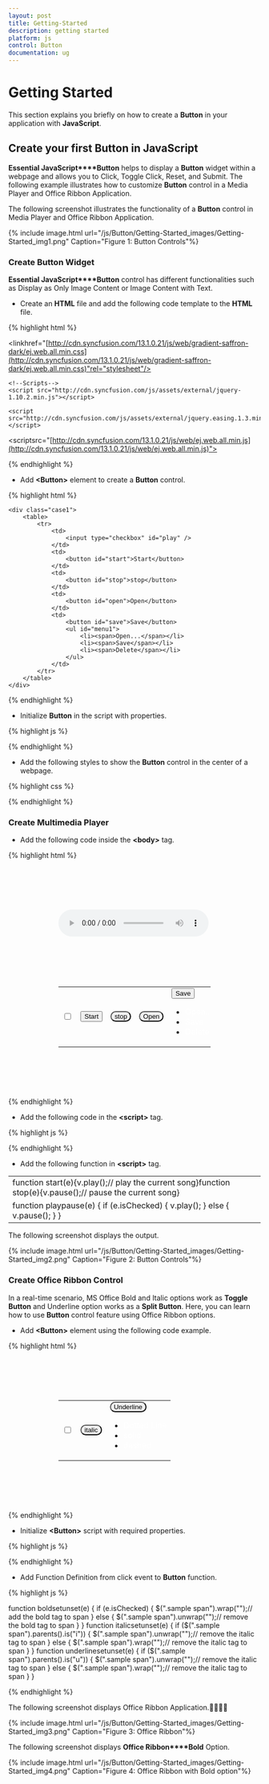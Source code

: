```yaml
---
layout: post
title: Getting-Started
description: getting started
platform: js
control: Button
documentation: ug
---
```


# Getting Started

This section explains you briefly on how to create a **Button** in your application with **JavaScript**.

## Create your first Button in JavaScript

**Essential JavaScript****Button** helps to display a **Button** widget within a webpage and allows you to Click, Toggle Click, Reset, and Submit. The following example illustrates how to customize **Button** control in a Media Player and Office Ribbon Application. 

The following screenshot illustrates the functionality of a **Button** control in Media Player and Office Ribbon Application.



{% include image.html url="/js/Button/Getting-Started_images/Getting-Started_img1.png" Caption="Figure 1: Button Controls"%}

### Create Button Widget

**Essential JavaScript****Button** control has different functionalities such as Display as Only Image Content or Image Content with Text.

* Create an **HTML** file and add the following code template to the **HTML** file.

{% highlight html %}

<!DOCTYPE html>
<html>
<head>
<meta name="viewport" content="width=device-width, initial-scale=1.0" charset="utf-8"  />
    <!-- Style sheet for default theme (flat azure) -->

<linkhref="[http://cdn.syncfusion.com/13.1.0.21/js/web/gradient-saffron-dark/ej.web.all.min.css](http://cdn.syncfusion.com/13.1.0.21/js/web/gradient-saffron-dark/ej.web.all.min.css)"rel="stylesheet"/>

    <!--Scripts-->
    <script src="http://cdn.syncfusion.com/js/assets/external/jquery-1.10.2.min.js"></script>

    <script src="http://cdn.syncfusion.com/js/assets/external/jquery.easing.1.3.min.js"> </script>

<scriptsrc="[http://cdn.syncfusion.com/13.1.0.21/js/web/ej.web.all.min.js](http://cdn.syncfusion.com/13.1.0.21/js/web/ej.web.all.min.js)"></script>
    <!--Add custom scripts here -->
</head>
<body>
   <!--- Add button element Here  --->
</body>
</html>


{% endhighlight %}



* Add **&lt;Button&gt;** element to create a **Button** control.



{% highlight html %}

    <div class="case1">
        <table>
            <tr>
                <td>
                    <input type="checkbox" id="play" />
                </td>
                <td>
                    <button id="start">Start</button>
                </td>
                <td>
                    <button id="stop">stop</button>
                </td>
                <td>
                    <button id="open">Open</button>
                </td>
                <td>
                    <button id="save">Save</button>
                    <ul id="menu1">
                        <li><span>Open...</span></li>
                        <li><span>Save</span></li>
                        <li><span>Delete</span></li>
                    </ul>
                </td>
            </tr>
        </table>
    </div>      


{% endhighlight %}



* Initialize **Button** in the script with properties.



{% highlight js %}

  <script type="text/javascript">

        $(function () {

            $("#play").ejToggleButton({
                showRoundedCorner: true,
                defaultText: "Play",
                activeText: "Pause",
                size: "large",
                click: "playpause",
                contentType: "textandimage",
                defaultPrefixIcon: "e-mediaplay e-uiLight",
                activePrefixIcon: "e-mediapause e-uiLight",
            });


            $("#start").ejButton({
                size: "large",
                showRoundedCorner: true,
                click: "start",

            });

            $("#stop").ejButton({
                showRoundedCorner: true,
                size: "large",
                click: "stop",
            });

            $("#open").ejButton({
                showRoundedCorner: true,
                size: "large",

            });
            $("#save").ejSplitButton({
                size: "large",
                showRoundedCorner: true,
                targetID: "menu1",
                create: "spltbtnLoad",

            });
});
</script>


{% endhighlight %}



* Add the following styles to show the **Button** control in the center of a webpage.



{% highlight css %}

<style>
        #play, #pause, #stop, #open, #bold, #italic, #underline {
            border-radius: 100px;   /* for rounded corners*/
        }

        ul li span {
            color: white;
        }

        .case1 {
            margin: 100px;
        }

        .officeribben {
            margin: 100px;
        }

        .sample {
            margin: 100px;
        }

        .audiodiv {
            margin: 100px;
        }
    </style>


{% endhighlight %}

### Create Multimedia Player

* Add the following code inside the **&lt;body&gt;** tag.

{% highlight html %}

<div class="audiodiv">
        <audio controls id="demo">
            <source src="song.ogg" type="audio/ogg">
            <source src="song.mp3" type="audio/mpeg">
        </audio>
    </div>
<div class="case1">
        <table>
            <tr>
                <td>
                    <input type="checkbox" id="play" />
                </td>
                <td>
                    <button id="start">Start</button>
                </td>
                <td>
                    <button id="stop">stop</button>
                </td>
                <td>
                    <button id="open">Open</button>
                </td>
                <td>
                    <button id="save">Save</button>
                    <ul id="menu1">
                        <li><span>Open...</span></li>
                        <li><span>Save</span></li>
                        <li><span>Delete</span></li>
                    </ul>
                </td>
            </tr>
        </table>
    </div>
</div>


{% endhighlight %}



* Add the following code in the **&lt;script&gt;** tag.



{% highlight js %}

<script type="text/javascript">
        var v = document.getElementsByTagName("audio")[0];
        v.pause();
        $(function () {

            $("#play").ejToggleButton({
                showRoundedCorner: true,
                defaultText: "Play",
                activeText: "Pause",
                size: "large",
                click: "playpause",
                contentType: "textandimage",
                defaultPrefixIcon: "e-mediaplay e-uiLight",
                activePrefixIcon: "e-mediapause e-uiLight",
            });


            $("#start").ejButton({
                size: "large",
                showRoundedCorner: true,
                click: "start",

            });

            $("#stop").ejButton({
                showRoundedCorner: true,
                size: "large",
                click: "stop",
            });

            $("#open").ejButton({
                showRoundedCorner: true,
                size: "large",

            });
            $("#save").ejSplitButton({
                size: "large",
                showRoundedCorner: true,
                targetID: "menu1",
                create: "spltbtnLoad",

            });

});

</script>


{% endhighlight %}



* Add the following function in **&lt;script&gt;** tag.



<table>
<tr>
<td>
function start(e){v.play();// play the current song}function stop(e){v.pause();// pause the current song}</td></tr>
<tr>
<td>
function playpause(e) {           if (e.isChecked) {               v.play();            }           else {                v.pause();            }        }</td></tr>
</table>


The following screenshot displays the output.



{% include image.html url="/js/Button/Getting-Started_images/Getting-Started_img2.png" Caption="Figure 2: Button Controls"%}

### Create Office Ribbon Control

In a real-time scenario, MS Office Bold and Italic options work as **Toggle Button** and Underline option works as a **Split Button**. Here, you can learn how to use **Button** control feature using Office Ribbon options.

* Add **&lt;Button&gt;** element using the following code example.



{% highlight html %}


<div class="case1">
            <table>
                <tr>
                    <td>
                        <input type="checkbox" id="bold" />
                    </td>
                    <td>
                        <button id="italic">italic</button>
                    </td>
                    <td>
                        <button id="Underline"> Underline</button>
                        <ul id="menu11">
                            <li><span>Dotted Line</span></li>
                            <li><span>solid</span></li>
                            <li><span>dashed</span></li>
                        </ul>
                    </td>
                </tr>
            </table>
        </div>


{% endhighlight %}



* Initialize **&lt;Button&gt;** script with required properties.



{% highlight js %}


<script type="text/javascript">
    $(function () {
        $("#bold").ejToggleButton({
            defaultText: "Bold",
            activeText: "Bold",
            showRoundedCorner: true,
            size: "small",
            click: "boldsetunset",
        });

        $("#italic").ejButton({
            showRoundedCorner: true,
            size: "small",
            click: "italicsetunset",
        });

        $("#Underline").ejSplitButton({
            size: "small",
            showRoundedCorner: true,
            targetID: "menu11",
            create: "spltbtnLoad",
            click: "underlinesetunset",
        });

    });
  </script>


{% endhighlight %}



* Add Function Definition from click event to **Button** function.



{% highlight js %}

function boldsetunset(e) {
            if (e.isChecked) {
                $(".sample span").wrap("<b></b>");// add the bold tag to span
            }
            else {
                $(".sample span").unwrap("<b></b>");// remove the bold tag to span
            }
          }
        function italicsetunset(e) {
            if ($(".sample span").parents().is("i")) {
                $(".sample span").unwrap("<i></i>");// remove the italic tag to span
            }
            else {
                $(".sample span").wrap("<i></i>");// remove the italic tag to span
            }
        }
        function underlinesetunset(e) {
            if ($(".sample span").parents().is("u")) {
                $(".sample span").unwrap("<u></u>");// remove the italic tag to span
            } else {
                $(".sample span").wrap("<u></u>");// remove the italic tag to span 
            }
        }


{% endhighlight %}



The following screenshot displays Office Ribbon Application.



{% include image.html url="/js/Button/Getting-Started_images/Getting-Started_img3.png" Caption="Figure 3: Office Ribbon"%}

The following screenshot displays **Office Ribbon****Bold** Option.	



{% include image.html url="/js/Button/Getting-Started_images/Getting-Started_img4.png" Caption="Figure 4: Office Ribbon with Bold option"%}

